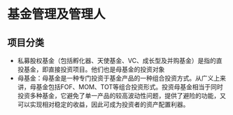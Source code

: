 # 基金管理及管理人


## 项目分类

- 私募股权基金（包括孵化器、天使基金、VC、成长型及并购基金）是指的直投基金，即直接投资项目。他们也是母基金的投资对象
- 母基金：母基金是一种专门投资于基金产品的一种组合投资方式。从广义上来讲，母基金包括FOF、MOM、TOT等组合投资形式。投资母基金相当于同时投资多种基金，它避免了单一产品的较高波动性问题，提供了避险的功能，又可以实现相对稳定的收益，因此可成为投资者的资产配置利器。

